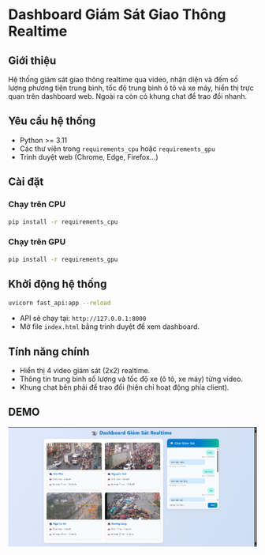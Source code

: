 # Dashboard Giám Sát Giao Thông Realtime

## Giới thiệu

Hệ thống giám sát giao thông realtime qua video, nhận diện và đếm số lượng phương tiện trung bình, tốc độ trung bình ô tô và xe máy, hiển thị trực quan trên dashboard web. Ngoài ra còn có khung chat để trao đổi nhanh.

## Yêu cầu hệ thống

- Python >= 3.11
- Các thư viện trong `requirements_cpu` hoặc `requirements_gpu`
- Trình duyệt web (Chrome, Edge, Firefox...)

## Cài đặt
### Chạy trên CPU
```bash
pip install -r requirements_cpu
```
### Chạy trên GPU
```bash
pip install -r requirements_gpu
```

## Khởi động hệ thống

```bash
uvicorn fast_api:app --reload
```

- API sẽ chạy tại: `http://127.0.0.1:8000`
- Mở file `index.html` bằng trình duyệt để xem dashboard.

## Tính năng chính

- Hiển thị 4 video giám sát (2x2) realtime.
- Thông tin trung bình số lượng và tốc độ xe (ô tô, xe máy) từng video.
- Khung chat bên phải để trao đổi (hiện chỉ hoạt động phía client).

## DEMO

![](https://raw.githubusercontent.com/vietanhlee/SIC-project/refs/heads/main/display%20github/SIC.png)